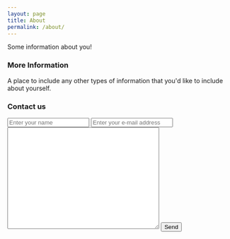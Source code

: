 ```yaml
---
layout: page
title: About
permalink: /about/
---
```


Some information about you!

### More Information

A place to include any other types of information that you'd like to include about yourself.

### Contact us

 <form method="post" action="https://forms.un-static.com/forms/aa7ce520aec859568a82d049eb0f4251a0133408"> 
  <input type="text" name="name" placeholder="Enter your name" required>
  <input type="email" name="email" placeholder="Enter your e-mail address" required>
  <textarea name="message" cols="40" rows="15"></textarea>
  <button type="submit">Send</button>
</form>

